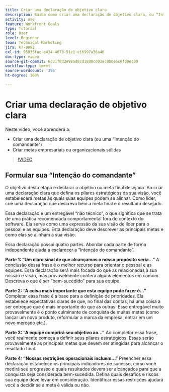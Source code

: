 ```yaml
---
title: Criar uma declaração de objetivo clara
description: Saiba como criar uma declaração de objetivo clara, ou “Intenção do comandante”, e formule metas empresariais ou organizacionais sólidas.
activity: use
feature: Workfront Goals
type: Tutorial
role: User
level: Beginner
team: Technical Marketing
jira: KT-8892
exl-id: 95035fac-e434-4073-91e1-e16997a36a46
doc-type: video
source-git-commit: 6c31f8d2e98ad8cd1880cd03ec0b0e6c0fd9ec09
workflow-type: tm+mt
source-wordcount: '396'
ht-degree: 100%

---
```


# Criar uma declaração de objetivo clara

Neste vídeo, você aprenderá a:

* Criar uma declaração de objetivo clara (ou uma “Intenção do comandante”)
* Criar metas empresariais ou organizacionais sólidas

>[!VIDEO](https://video.tv.adobe.com/v/335186/?quality=12&learn=on)

<!--
Your turn graphic
-->

## Formular sua “Intenção do comandante”

O objetivo desta etapa é declarar o objetivo ou meta final desejada. Ao criar uma declaração clara que defina os pilares estratégicos da sua visão, você estabelecerá metas às quais suas equipes podem se alinhar. Como líder, crie uma declaração que descreva bem a meta final e o resultado desejado.

Essa declaração é um entregável “não técnico”, o que significa que se trata de uma prática recomendada comportamental fora do contexto do software. Ela serve como uma expressão da sua visão de líder para o pessoal e as equipes. Esta declaração deve descrever as principais metas e como elas se alinham a sua visão.

Essa declaração possui quatro partes. Abordar cada parte de forma independente ajuda a esclarecer a “Intenção do comandante”.

**Parte 1: “Um claro sinal de que alcançamos o nosso propósito seria…”**
A conclusão dessa frase é o melhor recurso para orientar o pessoal e as equipes. Essa declaração será mais focada do que as relacionadas à sua missão e visão, mas provavelmente conterá alguns elementos em comum. Descreva o que é ser “bem-sucedido” para sua equipe.

**Parte 2: “A coisa mais importante que esta equipe pode fazer é...”**
Completar essa frase é a base para a definição de prioridades. Ela estabelece expectativas claras de que, no final das contas, há uma coisa a ser entregue que é mais importante do que as outras. Esse entregável muito provavelmente é o ponto culminante de conquista de muitas metas (como lançar um novo produto, reformular a marca da empresa, entrar em um novo mercado etc.).

**Parte 3: “A equipe cumprirá seu objetivo ao...”**
Ao completar essa frase, você realmente começa a definir seus pilares estratégicos. Essas serão provavelmente as principais metas que devem ser atingidas para alcançar o resultado final.

**Parte 4: “Nossas restrições operacionais incluem…”**
Preencher essa declaração estabelece os principais indicadores de sucesso, como você medirá seu progresso e quais resultados devem ser alcançados para que a conquista seja considerada bem-sucedida. Defina quais desafios e riscos sua equipe deve levar em consideração. Identificar essas restrições ajudará você a decidir se a meta é válida ou não.
